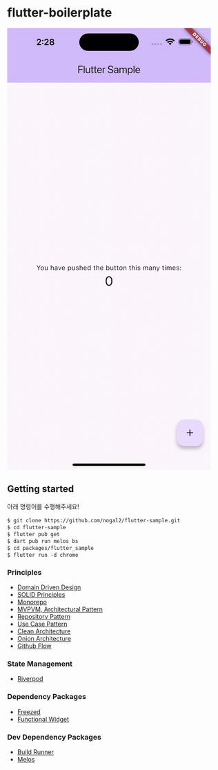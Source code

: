 # flutter-boilerplate

![til](resources/sample.gif)

## Getting started

아래 명령어를 수행해주세요!

```
$ git clone https://github.com/nogal2/flutter-sample.git
$ cd flutter-sample
$ flutter pub get
$ dart pub run melos bs
$ cd packages/flutter_sample
$ flutter run -d chrome
```

### Principles

- [Domain Driven Design](https://en.wikipedia.org/wiki/Domain-driven_design)
- [SOLID Principles](https://en.wikipedia.org/wiki/SOLID)
- [Monorepo](https://en.wikipedia.org/wiki/Monorepo)
- [MVPVM, Architectural Pattern](https://learn.microsoft.com/en-us/archive/msdn-magazine/2011/december/mvpvm-design-pattern-the-model-view-presenter-viewmodel-design-pattern-for-wpf)
- [Repository Pattern](<https://learn.microsoft.com/en-us/previous-versions/msp-n-p/ff649690(v=pandp.10)>)
- [Use Case Pattern](https://developer.android.com/topic/architecture/domain-layer)
- [Clean Architecture](https://blog.cleancoder.com/uncle-bob/2012/08/13/the-clean-architecture.html)
- [Onion Architecture](https://jeffreypalermo.com/2008/07/the-onion-architecture-part-1/)
- [Github Flow](https://docs.github.com/en/get-started/using-github/github-flow)

### State Management

- [Riverpod](https://riverpod.dev/ko/)

### Dependency Packages

- [Freezed](https://pub.dev/packages/freezed)
- [Functional Widget](https://pub.dev/packages/functional_widget)

### Dev Dependency Packages

- [Build Runner](https://pub.dev/packages/build_runner)
- [Melos](https://pub.dev/packages/melos)
